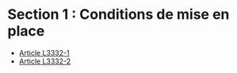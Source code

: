 # Section 1 : Conditions de mise en place

* [Article L3332-1](./LEGIARTI000006903041.md)
* [Article L3332-2](./LEGIARTI000025576752.md)
